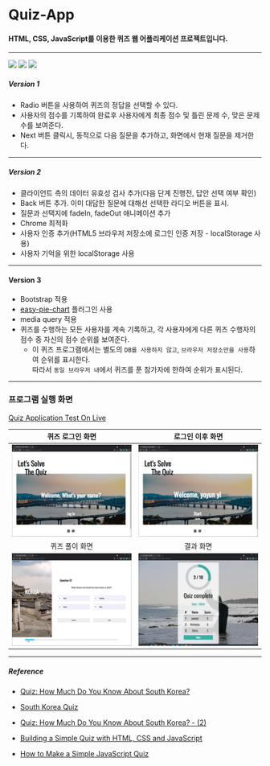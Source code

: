 # Quiz-App

#### HTML, CSS, JavaScript를 이용한 퀴즈 웹 어플리케이션 프로젝트입니다.   

----------------------------------------------------------------------
<p align="left">
<img src="https://img.shields.io/badge/javascript-F7DF1E?style=for-the-badge&logo=javascript&logoColor=black">
<img src="https://img.shields.io/badge/html-E34F26?style=for-the-badge&logo=html5&logoColor=white"> 
 <img src="https://img.shields.io/badge/css-1572B6?style=for-the-badge&logo=css3&logoColor=white">
</p>

##### Version 1
* Radio 버튼을 사용하여 퀴즈의 정답을 선택할 수 있다.
* 사용자의 점수를 기록하여 완료후 사용자에게 최종 점수 및 틀린 문제 수, 맞은 문제 수를 보여준다.
* Next 버튼 클릭시, 동적으로 다음 질문을 추가하고, 화면에서 현재 질문을 제거한다.

----------------------------------------------------------------------
##### Version 2
* 클라이언트 측의 데이터 유효성 검사 추가(다음 단계 진행전, 답안 선택 여부 확인)
* Back 버튼 추가. 이미 대답한 질문에 대해선 선택한 라디오 버튼을 표시.
* 질문과 선택지에 fadeIn, fadeOut 애니메이션 추가
* Chrome 최적화
* 사용자 인증 추가(HTML5 브라우저 저장소에 로그인 인증 저장 - localStorage 사용)
* 사용자 기억을 위한 localStorage 사용 
----------------------------------------------------------------------    
#### Version 3 
* Bootstrap 적용
* [easy-pie-chart](https://github.com/rendro/easy-pie-chart) 플러그인 사용
* media query 적용
* 퀴즈를 수행하는 모든 사용자를 계속 기록하고, 각 사용자에게 다른 퀴즈 수행자의 점수 중 자신의 점수 순위를 보여준다.
  * 이 퀴즈 프로그램에서는 별도의 `DB를 사용하지 않고`, `브라우저 저장소만을 사용`하여 순위를 표시한다.     
  따라서 `동일 브라우저 내`에서 퀴즈를 푼 참가자에 한하여 순위가 표시된다. 
----------------------------------------------------------------------      
### 프로그램 실행 화면  
[Quiz Application Test On Live](https://younyikim.github.io/Quiz-App/html/index.html)

퀴즈 로그인 화면            |  로그인 이후 화면
:-------------------------:|:-------------------------:
<img src="/img/quiz_login_1.PNG"> | <img src="/img/quiz_greeting.PNG">
퀴즈 풀이 화면     |  결과 화면
<img src="/img/quiz_main.PNG"> | <img src="/img/quiz_result.PNG"> 
----------------------------------------------------------------------     

##### Reference
* [Quiz: How Much Do You Know About South Korea?](https://culturalmixology.com/south-korea-quiz/)
* [South Korea Quiz](https://culturalmixology.com/south-korea-quiz/)
* [Quiz: How Much Do You Know About South Korea? - (2)](https://www.proprofs.com/quiz-school/story.php?title=3dq-how-much-do-you-know-about-south-korea)

* [Building a Simple Quiz with HTML, CSS and JavaScript](https://dev.to/sulaimonolaniran/building-a-simple-quiz-with-html-css-and-javascript-4elp)
* [How to Make a Simple JavaScript Quiz](https://www.sitepoint.com/simple-javascript-quiz/)

